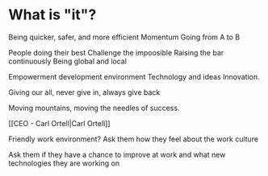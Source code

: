 # What is "it"?
Being quicker, safer, and more efficient
Momentum
Going from A to B

People doing their best
Challenge the impoosible
Raising the bar continuously
Being global and local

Empowerment development environment
Technology and ideas
Innovation.

Giving our all, never give in, always give back

Moving mountains, moving the needles of success.

[[CEO - Carl Ortell|Carl Ortell]]

Friendly work environment?
Ask them how they feel about the work culture

Ask them if they have a chance to improve at work and what new technologies they are working on
